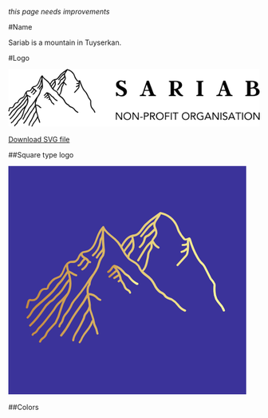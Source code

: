 *this page needs improvements*

#Name

Sariab is a mountain in Tuyserkan. 

#Logo

![Sariab Logo](https://raw.githubusercontent.com/Pressz/Sariab/master/Graphics/Logo/g54.png)

[Download SVG file](https://raw.githubusercontent.com/Pressz/Sariab/master/Graphics/Logo/g54.svg)

##Square type logo

![Sariab Logo](https://raw.githubusercontent.com/Pressz/Sariab/master/Graphics/Logo/logo-a.png)

##Colors
